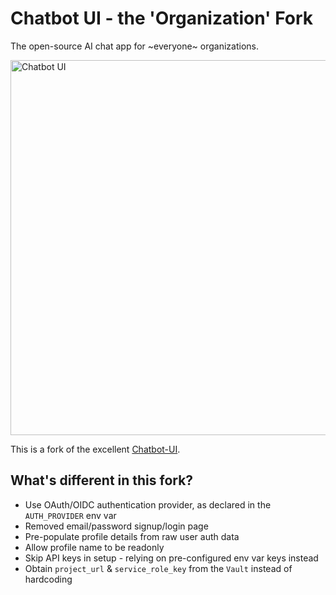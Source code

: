 # Chatbot UI - the 'Organization' Fork

The open-source AI chat app for ~everyone~ organizations.

<img src="./public/readme/screenshot.png" alt="Chatbot UI" width="600">

This is a fork of the excellent [Chatbot-UI](https://github.com/mckaywrigley/chatbot-ui).

## What's different in this fork?

- Use OAuth/OIDC authentication provider, as declared in the `AUTH_PROVIDER` env var
- Removed email/password signup/login page
- Pre-populate profile details from raw user auth data
- Allow profile name to be readonly
- Skip API keys in setup - relying on pre-configured env var keys instead
- Obtain `project_url` & `service_role_key` from the `Vault` instead of hardcoding

